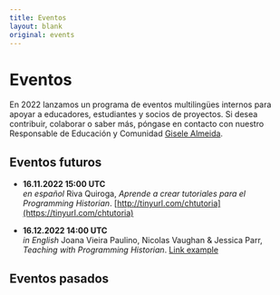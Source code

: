 ```yaml
---
title: Eventos
layout: blank
original: events
---
```


# Eventos

En 2022 lanzamos un programa de eventos multilingües internos para apoyar a educadores, estudiantes y socios de proyectos. 
Si desea contribuir, colaborar o saber más, póngase en contacto con nuestro Responsable de Educación y Comunidad <a href="mailto:community@programminghistorian.org">Gisele Almeida</a>.

## Eventos futuros

* **16.11.2022 15:00 UTC**  
_en español_ Riva Quiroga, _Aprende a crear tutoriales para el Programming Historian_. [http://tinyurl.com/chtutoria](https://tinyurl.com/chtutoria) 

* **16.12.2022 14:00 UTC**  
_in English_ Joana Vieira Paulino, Nicolas Vaughan & Jessica Parr, _Teaching with Programming Historian_. [Link example](https://github.com/programminghistorian/jekyll/issues/2709)

## Eventos pasados
